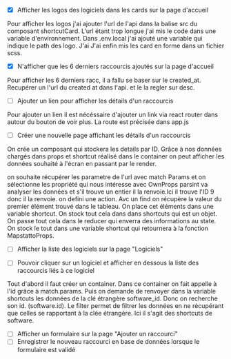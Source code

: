 - [x] Afficher les logos des logiciels dans les cards sur la page d'accueil

Pour afficher les logos j'ai ajouter l'url de l'api dans la balise src du composant shortcutCard. L'url étant trop longue
j'ai mis le code dans une variable d'environnement. Dans .env.local j'ai ajouté une variable qui indique le path des 
logo. J'ai  J'ai enfin mis les card en forme dans un fichier scss.



- [x] N'afficher que les 6 derniers raccourcis ajoutés sur la page d'accueil

Pour afficher les 6 derniers racc, il a fallu se baser sur le created_at. Recupérer un l'url du created at dans l'api. et le
la regler sur desc.

- [ ] Ajouter un lien pour afficher les détails d'un raccourcis

Pour ajouter un lien il est nécéssaire d'ajouter un link via react router dans autour du bouton de voir plus.
La route est précisée dans app.js

- [ ] Créer une nouvelle page affichant les détails d'un raccourcis

On crée un composant qui stockera les details par ID. Grâce à nos données chargés dans props et shortcut réalisé dans le container
on peut afficher les données souhaité à l'écran en passant par le render.

on souhaite récupérer les parametre de l'url avec match Params et on sélectionne les propriété qui nous intéresse avec OwnProps
parsint va analyser les données et s'il trouve un entier il la renvoie.Ici il trouve l'ID 9 donc il la renvoie.
on defini une action. Avc un find on récupère la valeur du premier élément trouvé dans le tableau. On place cet éléments dans
une variable shortcut. On stock tout cela dans dans shortcuts qui est un objet. On passe tout cela dans le reducer
qui enverra des informations au state. On stock le tout dans une variable shortcut qui retournera à la fonction MapstattoProps.


- [ ] Afficher la liste des logiciels sur la page "Logiciels"



- [ ] Pouvoir cliquer sur un logiciel et afficher en dessous la liste des raccourcis liés à ce logiciel

Tout d'abord il faut créer un container. Dans ce container on fait appelle à l'id grâce à match.params.
Puis on demande de renvoyer dans la variable shortcuts les données de la clé étrangère software_id. Donc on recherche son id.
(software.id).
Le filter permet de filtrer les données en ne récupérant que celles se rapportant à la clée étrangère. Ici il s'agit des shortcuts
de software.


- [ ] Afficher un formulaire sur la page "Ajouter un raccourci"
- [ ] Enregistrer le nouveau raccourci en base de données lorsque le formulaire est validé